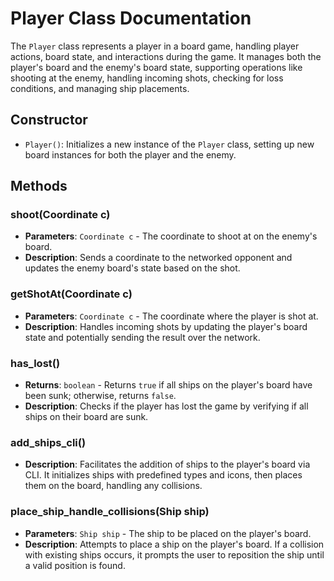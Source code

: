
# Player Class Documentation

The `Player` class represents a player in a board game, handling player actions, board state, and interactions during the game. It manages both the player's board and the enemy's board state, supporting operations like shooting at the enemy, handling incoming shots, checking for loss conditions, and managing ship placements.

## Constructor

- `Player()`: Initializes a new instance of the `Player` class, setting up new board instances for both the player and the enemy.

## Methods

### shoot(Coordinate c)
- **Parameters**: `Coordinate c` - The coordinate to shoot at on the enemy's board.
- **Description**: Sends a coordinate to the networked opponent and updates the enemy board's state based on the shot.

### getShotAt(Coordinate c)
- **Parameters**: `Coordinate c` - The coordinate where the player is shot at.
- **Description**: Handles incoming shots by updating the player's board state and potentially sending the result over the network.

### has_lost()
- **Returns**: `boolean` - Returns `true` if all ships on the player's board have been sunk; otherwise, returns `false`.
- **Description**: Checks if the player has lost the game by verifying if all ships on their board are sunk.

### add_ships_cli()
- **Description**: Facilitates the addition of ships to the player's board via CLI. It initializes ships with predefined types and icons, then places them on the board, handling any collisions.

### place_ship_handle_collisions(Ship ship)
- **Parameters**: `Ship ship` - The ship to be placed on the player's board.
- **Description**: Attempts to place a ship on the player's board. If a collision with existing ships occurs, it prompts the user to reposition the ship until a valid position is found.